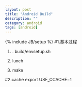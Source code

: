 ```yaml
---
layout: post
title: "Android Build"
description: ""
category: android 
tags: [android]
---
```

{% include JB/setup %}
#1.基本过程
1. . build/envsetup.sh

2. lunch

3. make

#2.cache
export USE_CCACHE=1
